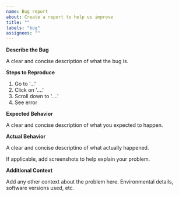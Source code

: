```yaml
---
name: Bug report
about: Create a report to help us improve
title: ""
labels: "bug"
assignees: ""
---
```


**Describe the Bug**

A clear and concise description of what the bug is.

**Steps to Reproduce**

1. Go to '...'
2. Click on '....'
3. Scroll down to '....'
4. See error

**Expected Behavior**

A clear and concise description of what you expected to happen.

**Actual Behavior**

A clear and concise descriptino of what actually happened.

If applicable, add screenshots to help explain your problem.

**Additional Context**

Add any other context about the problem here. Environmental details, software
versions used, etc.
